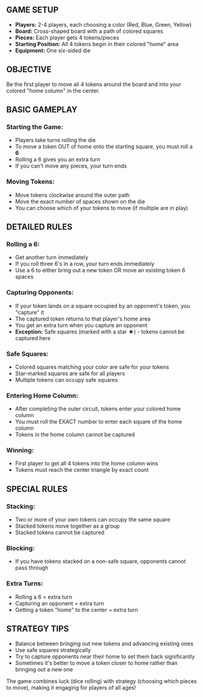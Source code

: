 ## **GAME SETUP**

* **Players:** 2-4 players, each choosing a color (Red, Blue, Green, Yellow)
* **Board:** Cross-shaped board with a path of colored squares
* **Pieces:** Each player gets 4 tokens/pieces
* **Starting Position:** All 4 tokens begin in their colored "home" area
* **Equipment:** One six-sided die

## **OBJECTIVE**

Be the first player to move all 4 tokens around the board and into your colored "home column" in the center.

## **BASIC GAMEPLAY**

### **Starting the Game:**

* Players take turns rolling the die
* To move a token OUT of home onto the starting square, you must roll a **6**
* Rolling a 6 gives you an extra turn
* If you can't move any pieces, your turn ends

### **Moving Tokens:**

* Move tokens clockwise around the outer path
* Move the exact number of spaces shown on the die
* You can choose which of your tokens to move (if multiple are in play)

## **DETAILED RULES**

### **Rolling a 6:**

* Get another turn immediately
* If you roll three 6's in a row, your turn ends immediately
* Use a 6 to either bring out a new token OR move an existing token 6 spaces

### **Capturing Opponents:**

* If your token lands on a square occupied by an opponent's token, you "capture" it
* The captured token returns to that player's home area
* You get an extra turn when you capture an opponent
* **Exception:** Safe squares (marked with a star ★) - tokens cannot be captured here

### **Safe Squares:**

* Colored squares matching your color are safe for your tokens
* Star-marked squares are safe for all players
* Multiple tokens can occupy safe squares

### **Entering Home Column:**

* After completing the outer circuit, tokens enter your colored home column
* You must roll the EXACT number to enter each square of the home column
* Tokens in the home column cannot be captured

### **Winning:**

* First player to get all 4 tokens into the home column wins
* Tokens must reach the center triangle by exact count

## **SPECIAL RULES**

### **Stacking:**

* Two or more of your own tokens can occupy the same square
* Stacked tokens move together as a group
* Stacked tokens cannot be captured

### **Blocking:**

* If you have tokens stacked on a non-safe square, opponents cannot pass through

### **Extra Turns:**

* Rolling a 6 = extra turn
* Capturing an opponent = extra turn
* Getting a token "home" to the center = extra turn

## **STRATEGY TIPS**

* Balance between bringing out new tokens and advancing existing ones
* Use safe squares strategically
* Try to capture opponents near their home to set them back significantly
* Sometimes it's better to move a token closer to home rather than bringing out a new one

The game combines luck (dice rolling) with strategy (choosing which pieces to move), making it engaging for players of all ages!
